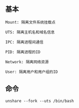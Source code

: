 ## 基本
```text
Mount: 隔离文件系统挂载点

UTS: 隔离主机名和域名信息

IPC: 隔离进程间通信

PID: 隔离进程的ID

Network: 隔离网络资源

User: 隔离用户和用户组的ID
```

## 命令
```text
unshare --fork --uts /bin/bash
```